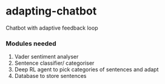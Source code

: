 # adapting-chatbot
Chatbot with adaptive feedback loop

### Modules needed
1. Vader sentiment analyser
2. Sentence classifier/ categoriser
3. Deep RL agent to pick categories of sentences and adapt
4. Database to store sentences

